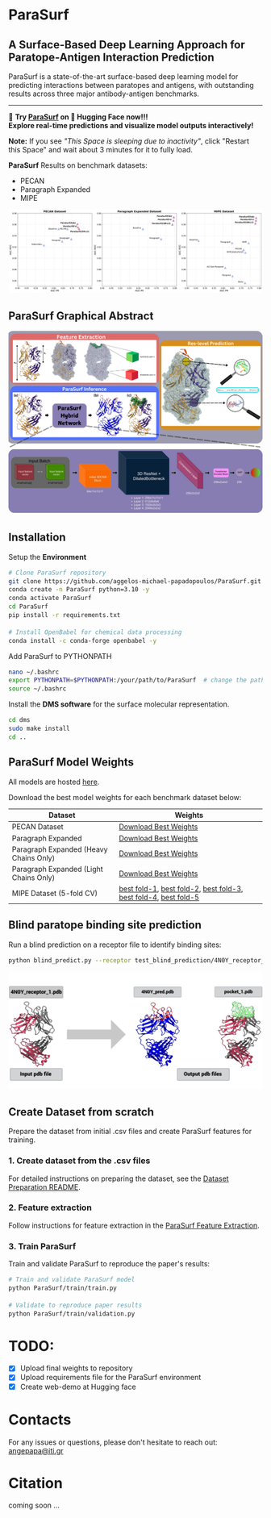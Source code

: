 # **ParaSurf**
## **A Surface-Based Deep Learning Approach for Paratope-Antigen Interaction Prediction**

ParaSurf is a state-of-the-art surface-based deep learning model for predicting interactions between paratopes and antigens, with outstanding results across three major antibody-antigen benchmarks.

---
🚀 **Try [ParaSurf](https://huggingface.co/spaces/angepapa/ParaSurf) on 🤗 Hugging Face now!!!**  
**Explore real-time predictions and visualize model outputs interactively!**

**Note:** If you see *"This Space is sleeping due to inactivity"*, click "Restart this Space" and wait about 3 minutes for it to fully load.





**ParaSurf** Results on benchmark datasets:
* PECAN 
* Paragraph Expanded
* MIPE

![Model Results](images/results.jpg)


## **ParaSurf Graphical Abstract**
![ParaSurf](images/ParaSurf.jpg)
![Architecture](images/model%20architecture.jpg)


## Installation

Setup the **Environment**
```bash
# Clone ParaSurf repository
git clone https://github.com/aggelos-michael-papadopoulos/ParaSurf.git 
conda create -n ParaSurf python=3.10 -y
conda activate ParaSurf
cd ParaSurf
pip install -r requirements.txt

# Install OpenBabel for chemical data processing
conda install -c conda-forge openbabel -y
```

Add ParaSurf to PYTHONPATH
```bash
nano ~/.bashrc  
export PYTHONPATH=$PYTHONPATH:/your/path/to/ParaSurf  # change the path to yours
source ~/.bashrc  
```
Install the **DMS software** for the surface molecular representation.
```bash
cd dms
sudo make install
cd ..
```

## **ParaSurf Model Weights**

All models are hosted [here](https://drive.google.com/drive/folders/1Kpehru9SnWsl7_Wq93WuI_o7f8wrPgpI?usp=drive_link).

Download the best model weights for each benchmark dataset below:


| Dataset                                | Weights                                                                                                                                                                                                                                                                                                                                                                                                                                                                                             |
|----------------------------------------|-----------------------------------------------------------------------------------------------------------------------------------------------------------------------------------------------------------------------------------------------------------------------------------------------------------------------------------------------------------------------------------------------------------------------------------------------------------------------------------------------------|
| PECAN Dataset                          | [Download Best Weights](https://drive.google.com/uc?export=download&id=1vZGH-T6K5_ShVma3dwLkLdkoivs09rSP)                                                                                                                                                                                                                                                                                                                                                                                           |
| Paragraph Expanded                     | [Download Best Weights](https://drive.google.com/uc?export=download&id=1nd3npYK303e8owDBvW8Ygd5m9SD1puhR)                                                                                                                                                                                                                                                                                                                                                                                           |
| Paragraph Expanded (Heavy Chains Only) | [Download Best Weights](https://drive.google.com/uc?export=download&id=16LA99tPYP7vkKpc-ycn98esEUhXUDc-n)                                                                                                                                                                                                                                                                                                                                                                                           |
| Paragraph Expanded (Light Chains Only) | [Download Best Weights](https://drive.google.com/uc?export=download&id=1mEBLPKi1sny-inr1ogdYWoo44XgbH8db)                                                                                                                                                                                                                                                                                                                                                                                           |
| MIPE Dataset (5-fold CV)               | [best fold-1](https://drive.google.com/uc?export=download&id=1vIg9m557yiQdYsDelbR39Ch2QTKeLJp5), [best fold-2](https://drive.google.com/uc?export=download&id=1wU--r9sMxdF32nmdp3x9N1Ah8UriZVVD), [best fold-3](https://drive.google.com/uc?export=download&id=1LeATakZ-fxIaovQ8wydZbBNfSkbTsub7), [best fold-4](https://drive.google.com/uc?export=download&id=1dj482apCA09sBw2OUQrNR3PVBLEU9okp), [best fold-5](https://drive.google.com/uc?export=download&id=1Ai0VnytiUNUJsJ5ifKuBv4nkiz35iI6M) |


## **Blind paratope binding site prediction**
Run a blind prediction on a receptor file to identify binding sites:

```bash
python blind_predict.py --receptor test_blind_prediction/4N0Y_receptor_1.pdb --model_weights path/to/model_weights
```
![Alt text](images/pred_example.png)


## Create Dataset from scratch
Prepare the dataset from initial .csv files and create ParaSurf features for training.

### 1. Create dataset from the .csv files
For detailed instructions on preparing the dataset, see the [Dataset Preparation README](ParaSurf/create_datasets_from_csv/README.md).

### 2. Feature extraction
Follow instructions for feature extraction in the [ParaSurf Feature Extraction](ParaSurf/preprocess/README.md).

### 3. Train ParaSurf
Train and validate ParaSurf to reproduce the paper's results:
```bash
# Train and validate ParaSurf model
python ParaSurf/train/train.py

# Validate to reproduce paper results
python ParaSurf/train/validation.py
```

# TODO:
- [x] Upload final weights to repository
- [x] Upload requirements file for the ParaSurf environment
- [x] Create web-demo at Hugging face

# Contacts
For any issues or questions, please don't hesitate to reach out: [angepapa@iti.gr](mailto:angepapa@iti.gr)


# Citation
coming soon ...
